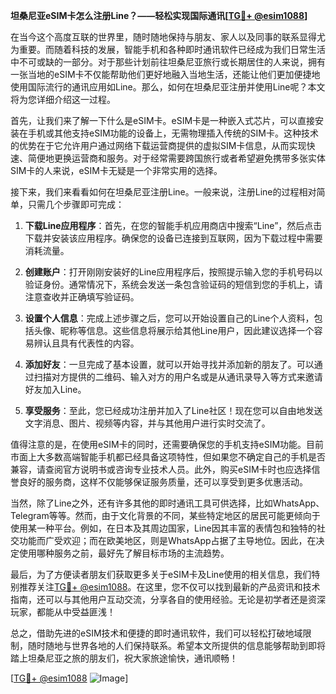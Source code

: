 **坦桑尼亚eSIM卡怎么注册Line？——轻松实现国际通讯[[TG💪+ @esim1088](https://t.me/s/esim1088)]**

在当今这个高度互联的世界里，随时随地保持与朋友、家人以及同事的联系显得尤为重要。而随着科技的发展，智能手机和各种即时通讯软件已经成为我们日常生活中不可或缺的一部分。对于那些计划前往坦桑尼亚旅行或长期居住的人来说，拥有一张当地的eSIM卡不仅能帮助他们更好地融入当地生活，还能让他们更加便捷地使用国际流行的通讯应用如Line。那么，如何在坦桑尼亚注册并使用Line呢？本文将为您详细介绍这一过程。

首先，让我们来了解一下什么是eSIM卡。eSIM卡是一种嵌入式芯片，可以直接安装在手机或其他支持eSIM功能的设备上，无需物理插入传统的SIM卡。这种技术的优势在于它允许用户通过网络下载运营商提供的虚拟SIM卡信息，从而实现快速、简便地更换运营商和服务。对于经常需要跨国旅行或者希望避免携带多张实体SIM卡的人来说，eSIM卡无疑是一个非常实用的选择。

接下来，我们来看看如何在坦桑尼亚注册Line。一般来说，注册Line的过程相对简单，只需几个步骤即可完成：

1. **下载Line应用程序**：首先，在您的智能手机应用商店中搜索“Line”，然后点击下载并安装该应用程序。确保您的设备已连接到互联网，因为下载过程中需要消耗流量。

2. **创建账户**：打开刚刚安装好的Line应用程序后，按照提示输入您的手机号码以验证身份。通常情况下，系统会发送一条包含验证码的短信到您的手机上，请注意查收并正确填写验证码。

3. **设置个人信息**：完成上述步骤之后，您可以开始设置自己的Line个人资料，包括头像、昵称等信息。这些信息将展示给其他Line用户，因此建议选择一个容易辨认且具有代表性的内容。

4. **添加好友**：一旦完成了基本设置，就可以开始寻找并添加新的朋友了。可以通过扫描对方提供的二维码、输入对方的用户名或是从通讯录导入等方式来邀请好友加入Line。

5. **享受服务**：至此，您已经成功注册并加入了Line社区！现在您可以自由地发送文字消息、图片、视频等内容，并与其他用户进行实时交流了。

值得注意的是，在使用eSIM卡的同时，还需要确保您的手机支持eSIM功能。目前市面上大多数高端智能手机都已经具备这项特性，但如果您不确定自己的手机是否兼容，请查阅官方说明书或咨询专业技术人员。此外，购买eSIM卡时也应选择信誉良好的服务商，这样不仅能够保证服务质量，还可以享受到更多优惠活动。

当然，除了Line之外，还有许多其他的即时通讯工具可供选择，比如WhatsApp、Telegram等等。然而，由于文化背景的不同，某些特定地区的居民可能更倾向于使用某一种平台。例如，在日本及其周边国家，Line因其丰富的表情包和独特的社交功能而广受欢迎；而在欧美地区，则是WhatsApp占据了主导地位。因此，在决定使用哪种服务之前，最好先了解目标市场的主流趋势。

最后，为了方便读者朋友们获取更多关于eSIM卡及Line使用的相关信息，我们特别推荐关注[TG💪+ @esim1088](https://t.me/s/esim1088)。在这里，您不仅可以找到最新的产品资讯和技术指南，还可以与其他用户互动交流，分享各自的使用经验。无论是初学者还是资深玩家，都能从中受益匪浅！

总之，借助先进的eSIM技术和便捷的即时通讯软件，我们可以轻松打破地域限制，随时随地与世界各地的人们保持联系。希望本文所提供的信息能够帮助到即将踏上坦桑尼亚之旅的朋友们，祝大家旅途愉快，通讯顺畅！

[[TG💪+ @esim1088](https://t.me/s/esim1088) ![Image](https://i.postimg.cc/4NQfJmqS/Snipaste-2025-05-13-00-14-12.png)]